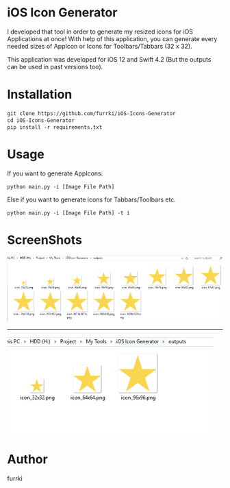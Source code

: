 # iOS Icon Generator
I developed that tool in order to generate my resized icons for iOS Applications at once! With help of this application, you can generate every needed sizes of AppIcon or Icons for Toolbars/Tabbars (32 x 32).

This application was developed for iOS 12 and Swift 4.2 (But the outputs can be used in past versions too).

# Installation
```
git clone https://github.com/furrki/iOS-Icons-Generator
cd iOS-Icons-Generator
pip install -r requirements.txt
```
# Usage
If you want to generate AppIcons:
```
python main.py -i [Image File Path]
```

Else if you want to generate icons for Tabbars/Toolbars etc.
```
python main.py -i [Image File Path] -t i
```

# ScreenShots 
![Alt text](screenshots/ss1.PNG?raw=true "Main Screen")
__________________________________________________________
![Alt text](screenshots/ss2.PNG?raw=true "Main Screen 2")

# Author
furrki
